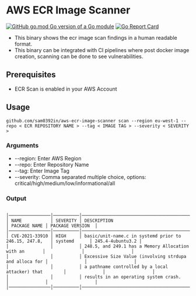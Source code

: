 # AWS ECR Image Scanner
[![GitHub go.mod Go version of a Go module](https://img.shields.io/github/go-mod/go-version/gomods/athens.svg)](https://github.com/gomods/athens) 
[![Go Report Card](https://goreportcard.com/badge/github.com/sam0392in/kshow)](https://goreportcard.com/report/github.com/sam0392in/kshow)



- This binary shows the ecr image scan findings in a human readable format.
- This binary can be integrated with CI pipelines where post docker image creation, scanning can be done to see vulnerabilities.

## Prerequisites
- ECR Scan is enabled in your AWS Account

## Usage
```shell
github.com/sam0392in/aws-ecr-image-scanner scan --region eu-west-1 --repo < ECR REPOSITORY NAME > --tag < IMAGE TAG > --severity < SEVERITY >
```

### Arguments
- --region:  Enter AWS Region
- --repo:     Enter Repository Name
- --tag:      Enter Image Tag
- --severity: Comma separated multiple choice, options: critical/high/medium/low/informational/all

### Output
```shell

│────────────────│──────────│────────────────────────────────────────────────────────│──────────────│──────────────────│
│ NAME           │ SEVERITY │ DESCRIPTION                                            │ PACKAGE NAME │ PACKAGE VERSION  │
│────────────────│──────────│────────────────────────────────────────────────────────│──────────────│──────────────────│
│ CVE-2021-33910 │ HIGH     │ basic/unit-name.c in systemd prior to 246.15, 247.8,   │ systemd      │ 245.4-4ubuntu3.2 │
│                │          │ 248.5, and 249.1 has a Memory Allocation with an       │              │                  │
│                │          │ Excessive Size Value (involving strdupa and alloca for │              │                  │
│                │          │ a pathname controlled by a local attacker) that        │              │                  │
│                │          │ results in an operating system crash.                  │              │                  │
│────────────────│──────────│────────────────────────────────────────────────────────│──────────────│──────────────────│
```
